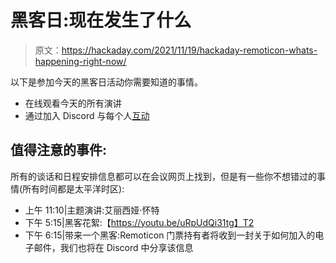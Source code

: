 # 黑客日:现在发生了什么

> 原文：<https://hackaday.com/2021/11/19/hackaday-remoticon-whats-happening-right-now/>

以下是参加今天的黑客日活动你需要知道的事情。

*   在线观看今天的所有演讲
*   通过加入 Discord 与每个人[互动](https://discord.gg/NkbHrAW7NG)

## 值得注意的事件:

所有的谈话和日程安排信息都可以在会议网页上找到，但是有一些你不想错过的事情(所有时间都是太平洋时区):

*   上午 11:10|主题演讲:艾丽西娅·怀特
*   下午 5:15|黑客花絮:【https://youtu.be/uRpUdQi31tg】T2
*   下午 6:15|带来一个黑客:Remoticon 门票持有者将收到一封关于如何加入的电子邮件，我们也将在 Discord 中分享该信息